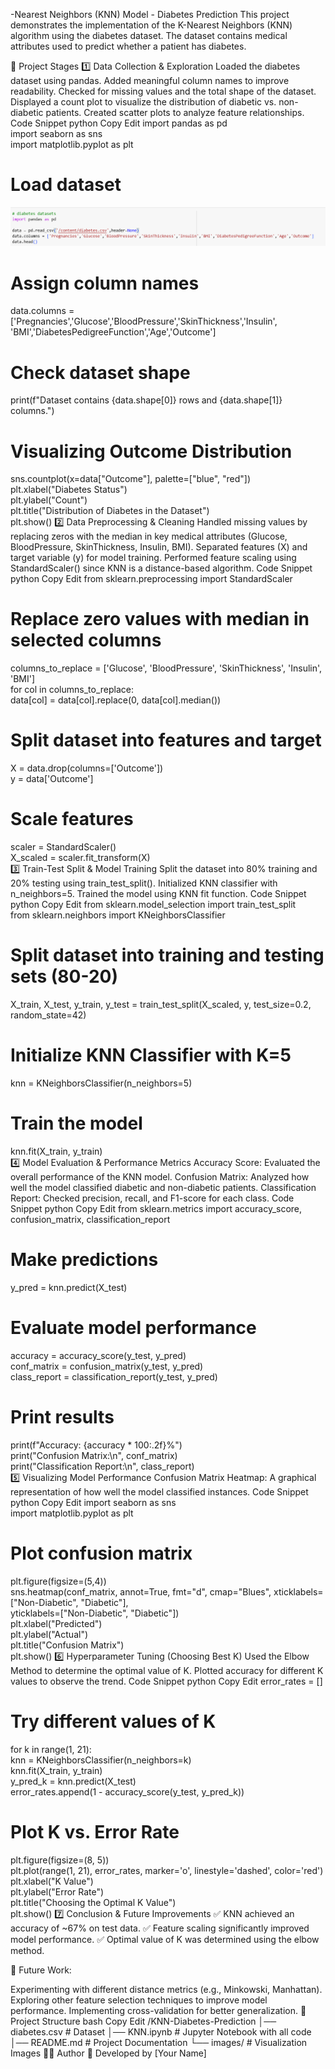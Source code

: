 -Nearest Neighbors (KNN) Model - Diabetes Prediction
This project demonstrates the implementation of the K-Nearest Neighbors (KNN) algorithm using the diabetes dataset. The dataset contains medical attributes used to predict whether a patient has diabetes.

📌 Project Stages
1️⃣ Data Collection & Exploration
Loaded the diabetes dataset using pandas.
Added meaningful column names to improve readability.
Checked for missing values and the total shape of the dataset.
Displayed a count plot to visualize the distribution of diabetic vs. non-diabetic patients.
Created scatter plots to analyze feature relationships.
Code Snippet
python
Copy
Edit
import pandas as pd  
import seaborn as sns  
import matplotlib.pyplot as plt  

# Load dataset  
![image alt](https://github.com/Omorusi/K-Nearest-Neighbour/blob/main/Screenshot%202025-03-03%20121313.png)

# Assign column names  
data.columns = ['Pregnancies','Glucose','BloodPressure','SkinThickness','Insulin',  
                'BMI','DiabetesPedigreeFunction','Age','Outcome']  

# Check dataset shape  
print(f"Dataset contains {data.shape[0]} rows and {data.shape[1]} columns.")  

# Visualizing Outcome Distribution  
sns.countplot(x=data["Outcome"], palette=["blue", "red"])  
plt.xlabel("Diabetes Status")  
plt.ylabel("Count")  
plt.title("Distribution of Diabetes in the Dataset")  
plt.show()
2️⃣ Data Preprocessing & Cleaning
Handled missing values by replacing zeros with the median in key medical attributes (Glucose, BloodPressure, SkinThickness, Insulin, BMI).
Separated features (X) and target variable (y) for model training.
Performed feature scaling using StandardScaler() since KNN is a distance-based algorithm.
Code Snippet
python
Copy
Edit
from sklearn.preprocessing import StandardScaler  

# Replace zero values with median in selected columns  
columns_to_replace = ['Glucose', 'BloodPressure', 'SkinThickness', 'Insulin', 'BMI']  
for col in columns_to_replace:  
    data[col] = data[col].replace(0, data[col].median())  

# Split dataset into features and target  
X = data.drop(columns=['Outcome'])  
y = data['Outcome']  

# Scale features  
scaler = StandardScaler()  
X_scaled = scaler.fit_transform(X)  
3️⃣ Train-Test Split & Model Training
Split the dataset into 80% training and 20% testing using train_test_split().
Initialized KNN classifier with n_neighbors=5.
Trained the model using KNN fit function.
Code Snippet
python
Copy
Edit
from sklearn.model_selection import train_test_split  
from sklearn.neighbors import KNeighborsClassifier  

# Split dataset into training and testing sets (80-20)  
X_train, X_test, y_train, y_test = train_test_split(X_scaled, y, test_size=0.2, random_state=42)  

# Initialize KNN Classifier with K=5  
knn = KNeighborsClassifier(n_neighbors=5)  

# Train the model  
knn.fit(X_train, y_train)  
4️⃣ Model Evaluation & Performance Metrics
Accuracy Score: Evaluated the overall performance of the KNN model.
Confusion Matrix: Analyzed how well the model classified diabetic and non-diabetic patients.
Classification Report: Checked precision, recall, and F1-score for each class.
Code Snippet
python
Copy
Edit
from sklearn.metrics import accuracy_score, confusion_matrix, classification_report  

# Make predictions  
y_pred = knn.predict(X_test)  

# Evaluate model performance  
accuracy = accuracy_score(y_test, y_pred)  
conf_matrix = confusion_matrix(y_test, y_pred)  
class_report = classification_report(y_test, y_pred)  

# Print results  
print(f"Accuracy: {accuracy * 100:.2f}%")  
print("Confusion Matrix:\n", conf_matrix)  
print("Classification Report:\n", class_report)  
5️⃣ Visualizing Model Performance
Confusion Matrix Heatmap: A graphical representation of how well the model classified instances.
Code Snippet
python
Copy
Edit
import seaborn as sns  
import matplotlib.pyplot as plt  

# Plot confusion matrix  
plt.figure(figsize=(5,4))  
sns.heatmap(conf_matrix, annot=True, fmt="d", cmap="Blues", xticklabels=["Non-Diabetic", "Diabetic"],  
            yticklabels=["Non-Diabetic", "Diabetic"])  
plt.xlabel("Predicted")  
plt.ylabel("Actual")  
plt.title("Confusion Matrix")  
plt.show()
6️⃣ Hyperparameter Tuning (Choosing Best K)
Used the Elbow Method to determine the optimal value of K.
Plotted accuracy for different K values to observe the trend.
Code Snippet
python
Copy
Edit
error_rates = []  

# Try different values of K  
for k in range(1, 21):  
    knn = KNeighborsClassifier(n_neighbors=k)  
    knn.fit(X_train, y_train)  
    y_pred_k = knn.predict(X_test)  
    error_rates.append(1 - accuracy_score(y_test, y_pred_k))  

# Plot K vs. Error Rate  
plt.figure(figsize=(8, 5))  
plt.plot(range(1, 21), error_rates, marker='o', linestyle='dashed', color='red')  
plt.xlabel("K Value")  
plt.ylabel("Error Rate")  
plt.title("Choosing the Optimal K Value")  
plt.show()
7️⃣ Conclusion & Future Improvements
✅ KNN achieved an accuracy of ~67% on test data.
✅ Feature scaling significantly improved model performance.
✅ Optimal value of K was determined using the elbow method.

🔹 Future Work:

Experimenting with different distance metrics (e.g., Minkowski, Manhattan).
Exploring other feature selection techniques to improve model performance.
Implementing cross-validation for better generalization.
📂 Project Structure
bash
Copy
Edit
/KNN-Diabetes-Prediction
│── diabetes.csv               # Dataset
│── KNN.ipynb                  # Jupyter Notebook with all code
│── README.md                   # Project Documentation
└── images/                     # Visualization Images
👨‍💻 Author
🚀 Developed by [Your Name]

